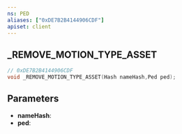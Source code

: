 ```yaml
---
ns: PED
aliases: ["0xDE7B2B4144906CDF"]
apiset: client
---
```

## _REMOVE_MOTION_TYPE_ASSET

```c
// 0xDE7B2B4144906CDF
void _REMOVE_MOTION_TYPE_ASSET(Hash nameHash,Ped ped);
```


## Parameters
* **nameHash**:
* **ped**:



